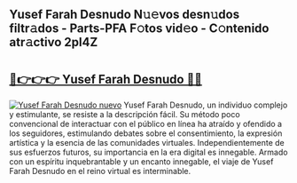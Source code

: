 ## Yusef Farah Desnudo N𝚞𝚎vos desn𝚞dos filtr𝚊dos - Parts-PFA F𝚘tos vid𝚎o - C𝚘ntenido atr𝚊ctivo 2pl4Z

# <h2><a href="http://mb1b52.tromn.icu/?c=Yusef+Farah+Desnudo">🔗👉👉👉 Yusef Farah Desnudo 🔗🔗</a></h2>

[![Yusef Farah Desnudo nuevo](https://i.imgur.com/pEAQMta.gif)](http://mb1b52.tromn.icu/?c=Yusef+Farah+Desnudo)
Yusef Farah Desnudo, un individuo complejo y estimulante, se resiste a la descripción fácil. Su método poco convencional de interactuar con el público en línea ha atraído y ofendido a los seguidores, estimulando debates sobre el consentimiento, la expresión artística y la esencia de las comunidades virtuales. Independientemente de sus esfuerzos futuros, su importancia en la era digital es innegable. Armado con un espíritu inquebrantable y un encanto innegable, el viaje de Yusef Farah Desnudo en el reino virtual es interminable.
